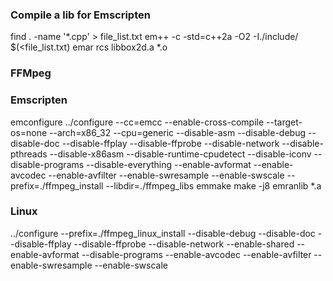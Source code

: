 ### Compile a lib for Emscripten

find . -name '*.cpp' > file_list.txt
em++ -c -std=c++2a -O2 -I./include/ $(<file_list.txt)
emar rcs libbox2d.a *.o

### FFMpeg

### Emscripten
emconfigure ../configure --cc=emcc --enable-cross-compile --target-os=none --arch=x86_32 --cpu=generic --disable-asm --disable-debug --disable-doc --disable-ffplay --disable-ffprobe --disable-network --disable-pthreads --disable-x86asm --disable-runtime-cpudetect --disable-iconv --disable-programs --disable-everything --enable-avformat --enable-avcodec --enable-avfilter --enable-swresample --enable-swscale --prefix=./ffmpeg_install --libdir=./ffmpeg_libs
emmake make -j8
emranlib *.a

### Linux
../configure --prefix=./ffmpeg_linux_install --disable-debug --disable-doc --disable-ffplay --disable-ffprobe --disable-network --enable-shared --enable-avformat --disable-programs --enable-avcodec --enable-avfilter --enable-swresample --enable-swscale
